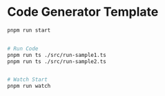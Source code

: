 # Code Generator Template

```bash
pnpm run start


# Run Code
pnpm run ts ./src/run-sample1.ts
pnpm run ts ./src/run-sample2.ts


# Watch Start
pnpm run watch
```
